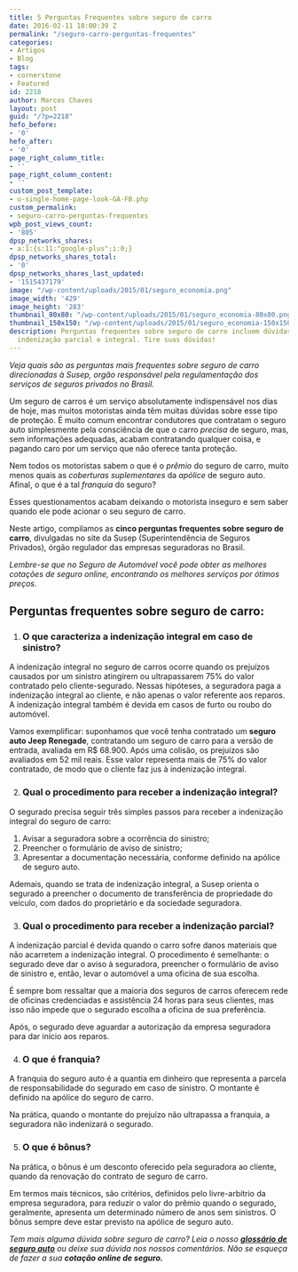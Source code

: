 ```yaml
---
title: 5 Perguntas Frequentes sobre seguro de carro
date: 2016-02-11 18:00:39 Z
permalink: "/seguro-carro-perguntas-frequentes"
categories:
- Artigos
- Blog
tags:
- cornerstone
- Featured
id: 2218
author: Marcos Chaves
layout: post
guid: "/?p=2218"
hefo_before:
- '0'
hefo_after:
- '0'
page_right_column_title:
- ''
page_right_column_content:
- ''
custom_post_template:
- u-single-home-page-look-GA-FB.php
custom_permalink:
- seguro-carro-perguntas-frequentes
wpb_post_views_count:
- '805'
dpsp_networks_shares:
- a:1:{s:11:"google-plus";i:0;}
dpsp_networks_shares_total:
- '0'
dpsp_networks_shares_last_updated:
- '1515437179'
image: "/wp-content/uploads/2015/01/seguro_economia.png"
image_width: '429'
image_height: '283'
thumbnail_80x80: "/wp-content/uploads/2015/01/seguro_economia-80x80.png"
thumbnail_150x150: "/wp-content/uploads/2015/01/seguro_economia-150x150.png"
description: Perguntas frequentes sobre seguro de carro incluem dúvidas sobre bônus,
  indenização parcial e integral. Tire suas dúvidas!
---
```


_Veja quais são as perguntas mais frequentes sobre seguro de carro direcionadas à Susep, orgão responsável pela regulamentação dos serviços de seguros privados no Brasil._

Um seguro de carros é um serviço absolutamente indispensável nos dias de hoje, mas muitos motoristas ainda têm muitas dúvidas sobre esse tipo de proteção. É muito comum encontrar condutores que contratam o seguro auto simplesmente pela consciência de que o carro _precisa_ de seguro, mas, sem informações adequadas, acabam contratando qualquer coisa, e pagando caro por um serviço que não oferece tanta proteção.

Nem todos os motoristas sabem o que é o _prêmio_ do seguro de carro, muito menos quais as _coberturas suplementares_ da _apólice_ de seguro auto. Afinal, o que é a tal _franquia_ do seguro?

Esses questionamentos acabam deixando o motorista inseguro e sem saber quando ele pode acionar o seu seguro de carro.

Neste artigo, compilamos as **cinco perguntas frequentes sobre seguro de carro**, divulgadas no site da Susep (Superintendência de Seguros Privados), órgão regulador das empresas seguradoras no Brasil.

_Lembre-se que no Seguro de Automóvel você pode obter as melhores cotações de seguro online, encontrando os melhores serviços por ótimos preços._

## Perguntas frequentes sobre seguro de carro:

  1. ###  **O que caracteriza a indenização integral em caso de sinistro?**

A indenização integral no seguro de carros ocorre quando os prejuízos causados por um sinistro atingirem ou ultrapassarem 75% do valor contratado pelo cliente-segurado. Nessas hipóteses, a seguradora paga a indenização integral ao cliente, e não apenas o valor referente aos reparos. A indenização integral também é devida em casos de furto ou roubo do automóvel.

Vamos exemplificar: suponhamos que você tenha contratado um **seguro auto Jeep Renegade**, contratando um seguro de carro para a versão de entrada, avaliada em R$ 68.900. Após uma colisão, os prejuízos são avaliados em 52 mil reais. Esse valor representa mais de 75% do valor contratado, de modo que o cliente faz jus à indenização integral.

<ol start="2">
  <li>
    <h3>
      <strong> Qual o procedimento para receber a indenização integral?</strong>
    </h3>
  </li>
</ol>

O segurado precisa seguir três simples passos para receber a indenização integral do seguro de carro:

  1. Avisar a seguradora sobre a ocorrência do sinistro;
  2. Preencher o formulário de aviso de sinistro;
  3. Apresentar a documentação necessária, conforme definido na apólice de seguro auto.

Ademais, quando se trata de indenização integral, a Susep orienta o segurado a preencher o documento de transferência de propriedade do veículo, com dados do proprietário e da sociedade seguradora.

<ol start="3">
  <li>
    <h3>
      <strong> Qual o procedimento para receber a indenização parcial?</strong>
    </h3>
  </li>
</ol>

A indenização parcial é devida quando o carro sofre danos materiais que não acarretem a indenização integral. O procedimento é semelhante: o segurado deve dar o aviso à seguradora, preencher o formulário de aviso de sinistro e, então, levar o automóvel a uma oficina de sua escolha.

É sempre bom ressaltar que a maioria dos seguros de carros oferecem rede de oficinas credenciadas e assistência 24 horas para seus clientes, mas isso não impede que o segurado escolha a oficina de sua preferência.

Após, o segurado deve aguardar a autorização da empresa seguradora para dar início aos reparos.

<ol start="4">
  <li>
    <h3>
      <strong> O que é franquia?</strong>
    </h3>
  </li>
</ol>

A franquia do seguro auto é a quantia em dinheiro que representa a parcela de responsabilidade do segurado em caso de sinistro. O montante é definido na apólice do seguro de carro.

Na prática, quando o montante do prejuízo não ultrapassa a franquia, a seguradora não indenizará o segurado.

<ol start="5">
  <li>
    <h3>
      <strong> O que é bônus?</strong>
    </h3>
  </li>
</ol>

Na prática, o bônus é um desconto oferecido pela seguradora ao cliente, quando da renovação do contrato de seguro de carro.

Em termos mais técnicos, são critérios, definidos pelo livre-arbítrio da empresa seguradora, para reduzir o valor do prêmio quando o segurado, geralmente, apresenta um determinado número de anos sem sinistros. O bônus sempre deve estar previsto na apólice de seguro auto.

_Tem mais alguma dúvida sobre seguro de carro? Leia o nosso **<a href="/glossario-seguro-auto" target="_blank">glossário de seguro auto</a>** ou deixe sua dúvida nos nossos comentários. Não se esqueça de fazer a sua **cotação online de seguro.**_